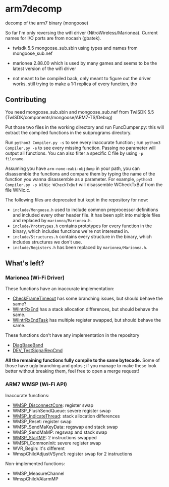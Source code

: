 # arm7decomp
decomp of the arm7 binary (mongoose)

So far I'm only reversing the wifi driver (NitroWireless/Marionea). Current names for I/O ports are from nocash (gbatek).

- twlsdk 5.5 mongoose_sub.sbin using types and names from mongoose_sub.nef

- marionea 2.88.00 which is used by many games and seems to be the latest version of the wifi driver

- not meant to be compiled back, only meant to figure out the driver works. still trying to make a 1:1 replica of every function, tho

## Contributing

You need mongoose_sub.sbin and mongoose_sub.nef from TwlSDK 5.5 (TwlSDK/components/mongoose/ARM7-TS/Debug)

Put those two files in the working directory and run FuncDumper.py: this will extract the compiled functions in the subprograms directory.

Run `python3 Compiler.py -s` to see every inaccurate function ; run `python3 Compiler.py -e` to see every missing function. Passing no parameter will output all functions. You can also filter a specific C file by using `-p filename`.

Assuming you have `arm-none-eabi-objdump` in your path, you can disassemble the functions and compare them by typing the name of the function you wanna disassemble as a parameter. For example, `python3 Compiler.py -p WlNic WCheckTxBuf` will disassemble WCheckTxBuf from the file WlNic.c.

The following files are deprecated but kept in the repository for now:
- `include/Mongoose.h` used to include common preprocessor definitions and included every other header file. It has been split into multiple files and replaced by `marionea/Marionea.h`.
- `include/Prototypes.h` contains prototypes for every function in the binary, which includes functions we're not interested in.
- `include/Structures.h` contains every structure in the binary, which includes structures we don't use.
- `include/Registers.h` has been replaced by `marionea/Marionea.h`.

## What's left?

### Marionea (Wi-Fi Driver)

These functions have an inaccurate implementation:
- [CheckFrameTimeout](https://decomp.me/scratch/9KvUP) has some branching issues, but should behave the same?
- [WlIntrRxEnd](https://decomp.me/scratch/3CheC) has a stack allocation differences, but should behave the same.
- [WlIntrRxEndTask](https://decomp.me/scratch/UHoXL) has multiple register swapped, but should behave the same.

These functions don't have any implementation in the repository
- [DiagBaseBand](https://decomp.me/scratch/8cHjU)
- [DEV_TestSignalReqCmd](https://decomp.me/scratch/w1lZs)

**All the remaining functions fully compile to the same bytecode.** Some of those have ugly branching and gotos ; if you manage to make these look better without breaking them, feel free to open a merge request!

### ARM7 WMSP (Wi-Fi API)

Inaccurate functions:
- [WMSP_DisconnectCore](https://decomp.me/scratch/E4qqZ): register swap
- WMSP_FlushSendQueue: severe register swap
- [WMSP_IndicateThread](https://decomp.me/scratch/6dCWR): stack allocation differences
- WMSP_Reset: register swap
- WMSP_SendMaKeyData: regswap and stack swap
- WMSP_SendMaMP: regswap and stack swap
- [WMSP_StartMP](https://decomp.me/scratch/ZctMm): 2 instructions swapped
- WMSPi_CommonInit: severe register swap
- WVR_Begin: it's different
- WmspChildAdjustVSync1: register swap for 2 instructions

Non-implemented functions:
- WMSP_MeasureChannel
- WmspChildVAlarmMP